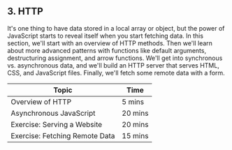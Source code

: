 ## 3. HTTP

It's one thing to have data stored in a local array or object, but the power of JavaScript starts to reveal itself when you start fetching data. In this section, we'll start with an overview of HTTP methods. Then we'll learn about more advanced patterns with functions like default arguments, destructuring assignment, and arrow functions. We'll get into synchronous vs. asynchronous data, and we'll build an HTTP server that serves HTML, CSS, and JavaScript files. Finally, we'll fetch some remote data with a form.

| Topic                          | Time    |
| ------------------------------ | ------- |
| Overview of HTTP               | 5 mins  |
| Asynchronous JavaScript        | 20 mins |
| Exercise: Serving a Website    | 20 mins |
| Exercise: Fetching Remote Data | 15 mins |
